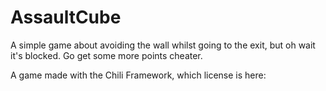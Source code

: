 # AssaultCube
A simple game about avoiding the wall whilst going to the exit, but oh wait it's blocked. Go get some more points cheater.

A game made with the Chili Framework, which license is here:
